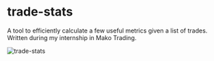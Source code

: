 # trade-stats

A tool to efficiently calculate a few useful metrics given a list of trades. Written during my internship in Mako Trading.

![trade-stats](https://i.imgur.com/khatr3D.png)
